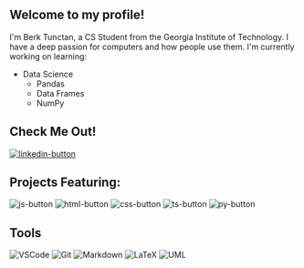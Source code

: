 ## Welcome to my profile!
I'm Berk Tunctan, a CS Student from the Georgia Institute of Technology. I have a deep passion for computers and how people use them.
I'm currently working on learning:
- Data Science
  - Pandas
  - Data Frames
  - NumPy
## Check Me Out!
<a href="https://linkedin.com/in/berk-c-tunctan" target="_blank" align="center">
  <img src="https://img.shields.io/badge/LinkedIn-0077B5?style=for-the-badge&logo=linkedin&logoColor=white" alt="linkedin-button"/>
 </a>

## Projects Featuring:
<p align="left">
 <a href="https://github.com/berkcan25/Quiz-Game" target="blank" style="text-decoration: none">
  <img src="https://img.shields.io/badge/Javascript-F0DB4F?style=for-the-badge&labelColor=black&logo=javascript&logoColor=F0DB4F" alt="js-button" />
 </a> 
  <a href="https://github.com/berkcan25/Clock" target="blank" style="text-decoration: none">
  <img src="https://img.shields.io/badge/HTML5-E34F26?style=for-the-badge&logo=html5&logoColor=white" alt="html-button" />
 </a>
  <a href="https://github.com/berkcan25/Calculator-App" target="blank" style="text-decoration: none">
  <img src="https://img.shields.io/badge/CSS3-1572B6?style=for-the-badge&logo=css3&logoColor=white" alt="css-button" />
 </a>
  <a href="https://github.com/berkcan25/ToDo" target="blank"style="text-decoration: none">
  <img src="https://img.shields.io/badge/Typescript-007acc?style=for-the-badge&labelColor=black&logo=typescript&logoColor=007acc" alt="ts-button" />
 </a>
    <a href="https://github.com/berkcan25/Word-Count" target="blank"style="text-decoration: none">
  <img src="https://img.shields.io/badge/Python-4584b6?style=for-the-badge&labelColor=black&logo=python&logoColor=4584b6" alt="py-button" />
 </a>
</p>

## Tools

![VSCode](https://img.shields.io/badge/Visual_Studio-0078d7?style=for-the-badge&logo=visual%20studio&logoColor=white)
![Git](https://img.shields.io/badge/Git-F05032?style=for-the-badge&logo=git&logoColor=white)
![Markdown](https://img.shields.io/badge/Markdown-000000?style=for-the-badge&logo=markdown&logoColor=white)
![LaTeX](https://img.shields.io/badge/LaTeX-FFFFFF?style=for-the-badge&labelColor=black&logo=latex&logoColor=FFFFFFF)
![UML](https://img.shields.io/badge/UML-indigo?style=for-the-badge&labelColor=indigo&logo=uml&logoColor=yellow)
